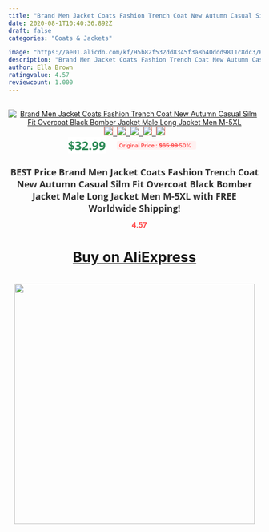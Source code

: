 ```yaml
---
title: "Brand Men Jacket Coats Fashion Trench Coat New Autumn Casual Silm Fit Overcoat Black Bomber Jacket Male Long Jacket Men M-5XL"
date: 2020-08-1T10:40:36.892Z
draft: false
categories: "Coats & Jackets"

image: "https://ae01.alicdn.com/kf/H5b82f532dd8345f3a8b40ddd9811c8dc3/Brand-Men-Jacket-Coats-Fashion-Trench-Coat-New-Autumn-Casual-Silm-Fit-Overcoat-Black-Bomber-Jacket.jpg"
description: "Brand Men Jacket Coats Fashion Trench Coat New Autumn Casual Silm Fit Overcoat Black Bomber Jacket Male Long Jacket Men M-5XL"
author: Ella Brown
ratingvalue: 4.57
reviewcount: 1.000
---
```

<br>
<div style="text-align: center;">
<a href="https://s.click.aliexpress.com/e/_A9n2A1" target="_blank" rel="nofollow noopener noreferrer"><img alt="Brand Men Jacket Coats Fashion Trench Coat New Autumn Casual Silm Fit Overcoat Black Bomber Jacket Male Long Jacket Men M-5XL" class="magnifier-image" src="https://ae01.alicdn.com/kf/H5b82f532dd8345f3a8b40ddd9811c8dc3/Brand-Men-Jacket-Coats-Fashion-Trench-Coat-New-Autumn-Casual-Silm-Fit-Overcoat-Black-Bomber-Jacket.jpg_640x640.jpg">
<br>
<img style="border:1px solid salmon" src="https://ae01.alicdn.com/kf/H5b82f532dd8345f3a8b40ddd9811c8dc3/Brand-Men-Jacket-Coats-Fashion-Trench-Coat-New-Autumn-Casual-Silm-Fit-Overcoat-Black-Bomber-Jacket.jpg_120x120.jpg">&nbsp;&nbsp;<img style="border:1px solid salmon" src="https://ae01.alicdn.com/kf/H0a12648cc98447b2bdcbf95edcc3f4f5o/Brand-Men-Jacket-Coats-Fashion-Trench-Coat-New-Autumn-Casual-Silm-Fit-Overcoat-Black-Bomber-Jacket.jpg_120x120.jpg">&nbsp;&nbsp;<img style="border:1px solid salmon" src="https://ae01.alicdn.com/kf/Ha4a629a8e53b4feab2833436cff03400R/Brand-Men-Jacket-Coats-Fashion-Trench-Coat-New-Autumn-Casual-Silm-Fit-Overcoat-Black-Bomber-Jacket.jpg_120x120.jpg">&nbsp;&nbsp;<img style="border:1px solid salmon" src="https://ae01.alicdn.com/kf/Hc297d88dfc75440a8e1888c193ec627eZ/Brand-Men-Jacket-Coats-Fashion-Trench-Coat-New-Autumn-Casual-Silm-Fit-Overcoat-Black-Bomber-Jacket.jpg_120x120.jpg">&nbsp;&nbsp;<img style="border:1px solid salmon" src="https://ae01.alicdn.com/kf/Ha9c56461ee9d4c41ad8248f1f9b32f5bF/Brand-Men-Jacket-Coats-Fashion-Trench-Coat-New-Autumn-Casual-Silm-Fit-Overcoat-Black-Bomber-Jacket.jpg_120x120.jpg"></a></div><br0>
<div style="text-align: center;"><span style="background-color: white; border: 0px; box-sizing: border-box; color: seagreen; display: inline-block; font-family: &quot;open sans&quot; , &quot;arial&quot; , &quot;helvetica&quot; , sans-serif , &quot;heiti&quot;; font-size: 24px; font-stretch: inherit; font-weight: 700; line-height: inherit; margin: 0px 10px 0px 0px; padding: 0px; vertical-align: middle;">$32.99 </span>
<span style="background: rgb(255 , 241 , 241); border-radius: 3px; border: 0px; box-sizing: border-box; color: #ff4747; display: inline-block; font-family: inherit; font-size: 12px; font-stretch: inherit; font-style: inherit; font-variant: inherit; font-weight: 600; line-height: inherit; margin: 0px; padding: 2px 5px; transform: scale(0.9); vertical-align: middle;">Original Price : <b style="text-decoration: line-through;">$65.99 </b> 50%&nbsp;&nbsp;</span></div>
<h1 style="color: #333333; display: inline-block; font-family: &quot;open sans&quot; , &quot;arial&quot; , &quot;helvetica&quot; , sans-serif , &quot;heiti&quot;; font-size: 18px; font-stretch: inherit; font-weight: 700; text-align: center;">BEST Price Brand Men Jacket Coats Fashion Trench Coat New Autumn Casual Silm Fit Overcoat Black Bomber Jacket Male Long Jacket Men M-5XL with FREE Worldwide Shipping!</h1>
<div style="color: #ff4747; text-align: center;">
<img src="https://4.bp.blogspot.com/-M0ZcTcb-5uY/XleCXlxnR4I/AAAAAAAAAEc/OrjgMkXV1oMQFaCRZj5HQwOCBcu3w1FegCPcBGAYYCw/s1600/star.png" style="height: 15px;">&nbsp;<b>4.57</b></div>
<div class="button_cont" align="center"><a class="buynow_a" href="https://s.click.aliexpress.com/e/_A9n2A1" target="_blank" rel="nofollow noopener noreferrer"><H1>Buy on AliExpress</H1></a></div><br>
<div class="separator" style="clear: both; text-align: center;">
<img src="https://lh3.googleusercontent.com/-pTy5HemUv9M/XlePHvY0dAI/AAAAAAAAAE4/0nX5iRUoIWY8eMW9Dpxeirr157OZliDIgCLcBGAsYHQ/s1600/badge.gif" width="480">
</div>
